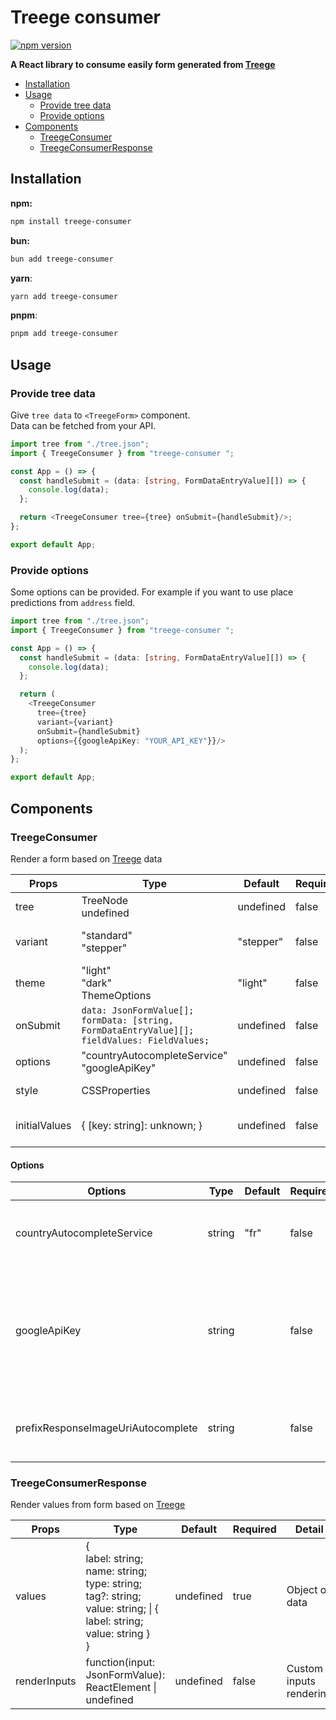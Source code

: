 # Treege consumer

[![npm version](https://badge.fury.io/js/treege-consumer.svg)](https://badge.fury.io/js/treege-consumer)

**A React library to consume easily form generated from [Treege](https://github.com/Tracktor/treege)**

- [Installation](#Installation)
- [Usage](#Usage)
  - [Provide tree data](#Provide-tree-data)
  - [Provide options](#Provide-options)
- [Components](#Components)
  - [TreegeConsumer](#TreegeConsumer)
  - [TreegeConsumerResponse](#TreegeConsumerResponse)

## Installation

**npm:**
```bash
npm install treege-consumer
```
**bun:**
```bash
bun add treege-consumer
```
**yarn**:
```bash
yarn add treege-consumer
```
**pnpm**:
```bash
pnpm add treege-consumer
```

## Usage

### Provide tree data

Give `tree data` to `<TreegeForm>` component.  
Data can be fetched from your API.

```typescript jsx
import tree from "./tree.json";
import { TreegeConsumer } from "treege-consumer ";

const App = () => {
  const handleSubmit = (data: [string, FormDataEntryValue][]) => {
    console.log(data);
  };

  return <TreegeConsumer tree={tree} onSubmit={handleSubmit}/>;
};

export default App;
```

### Provide options

Some options can be provided. For example if you want to use place predictions from `address` field.

```typescript jsx
import tree from "./tree.json";
import { TreegeConsumer } from "treege-consumer ";

const App = () => {
  const handleSubmit = (data: [string, FormDataEntryValue][]) => {
    console.log(data);
  };

  return (
    <TreegeConsumer
      tree={tree}
      variant={variant}
      onSubmit={handleSubmit}
      options={{googleApiKey: "YOUR_API_KEY"}}/>
  );
};

export default App;
```

## Components

### TreegeConsumer

Render a form based
on [Treege](https://github.com/Tracktor/treege) data

| Props         | Type                                                                                                      | Default    | Required | Detail                          |
|---------------|-----------------------------------------------------------------------------------------------------------|------------|----------|---------------------------------|
| tree          | TreeNode<br/>  undefined                                                                                  | undefined  | false    | Treege data                     |
| variant       | "standard"<br/>  "stepper"                                                                                | "stepper"  | false    | The variant to use              |
| theme         | "light"<br/>  "dark" <br/> ThemeOptions                                                                   | "light"    | false    | Theme color mode                |
| onSubmit      | `data: JsonFormValue[];`<br/>`formData: [string, FormDataEntryValue][];`<br/>`fieldValues: FieldValues;`  | undefined  | false    | Callback fired form is validate |
| options       | "countryAutocompleteService"<br/>"googleApiKey"                                                           | undefined  | false    | Consumer options                |
| style         | CSSProperties                                                                                             | undefined  | false    | Custom form style               |
| initialValues | { [key: string]: unknown; }                                                                               | undefined  | false    | Set initial value to form       |

#### Options

| Options                            | Type   | Default | Required | Detail                                                                                                                                                                        |
|------------------------------------|--------|---------|----------|-------------------------------------------------------------------------------------------------------------------------------------------------------------------------------|
| countryAutocompleteService         | string | "fr"    | false    | Define country restrictions for autocomplete                                                                                                                                  |
| googleApiKey                       | string |         | false    | If you want use some google service like <strong>autocomplete address</strong>, then you want provide [Google Api Key](https://cloud.google.com/docs/authentication/api-keys) |
| prefixResponseImageUriAutocomplete | string |         | false    | Prefix response image uri for autocomplete image                                                                                                                              |


### TreegeConsumerResponse

Render values from form based on [Treege](https://github.com/Tracktor/treege)

| Props        | Type                                                                                                                                        | Default   | Required | Detail                  |
|--------------|---------------------------------------------------------------------------------------------------------------------------------------------|-----------|----------|-------------------------|
| values       | {<br/>label: string;<br/>name: string;<br/>type: string;<br/>tag?: string;<br/>value: string; &#124; { label: string; value: string }<br/>} | undefined | true     | Object of data          |
| renderInputs | function(input: JsonFormValue): ReactElement \| undefined                                                                                   | undefined | false    | Custom inputs rendering |
